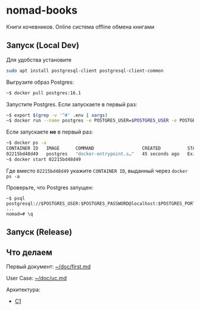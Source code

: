 # nomad-books
Книги кочевников. Online система offline обмена книгами




## Запуск (Local Dev)


Для удобства установите
```bash
sudo apt install postgresql-client postgresql-client-common
```



Выгрузите образ Postgres:
```bash
~$ docker pull postgres:16.1
```

Запустите Postgres.
Если запускаете в первый раз:
```bash
~$ export $(grep -v '^#' .env | xargs)
~$ docker run --name postgres -e POSTGRES_USER=$POSTGRES_USER -e POSTGRES_PASSWORD=$POSTGRES_PASSWORD -e POSTGRES_DB=$POSTGRES_DB -p 5432:$POSTGRES_PORT -d postgres
```

Если запускаете **не** в первый раз:
```bash
~$ docker ps -a
CONTAINER ID   IMAGE      COMMAND                  CREATED          STATUS                      PORTS     NAMES
02215bd48d49   postgres   "docker-entrypoint.s…"   45 seconds ago   Exited (0) 33 seconds ago             postgres
~$ docker start 02215bd48d49
```
Где вместо `02215bd48d49` укажите `CONTAINER ID`, выданный через `docker ps -a`

Проверьте, что Postgres запущен:
```commandline
~$ psql postgresql://$POSTGRES_USER:$POSTGRES_PASSWORD@localhost:$POSTGRES_PORT/$POSTGRES_DB
...
nomad=# \q
```

## Запуск (Release)


## Что делаем

Первый документ: [~/doc/first.md](doc/first.md)

User Case: [~/doc/uc.md](doc/uc.md)

Архитектура:
* [С1](doc/c1.md)